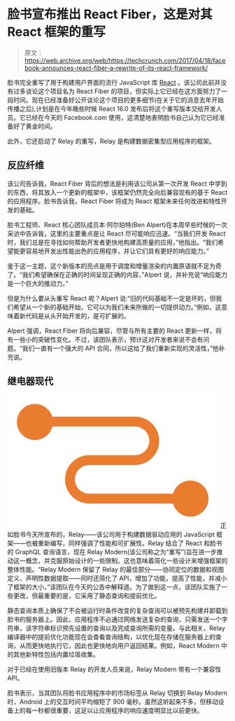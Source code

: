 # 脸书宣布推出 React Fiber，这是对其 React 框架的重写

> 原文：<https://web.archive.org/web/https://techcrunch.com/2017/04/18/facebook-announces-react-fiber-a-rewrite-of-its-react-framework/>

脸书完全重写了用于构建用户界面的流行 JavaScript 库 [React](https://web.archive.org/web/20230405021555/https://facebook.github.io/react/) 。该公司此前并没有过多谈论这个项目名为 React Fiber 的项目，但实际上它已经在这方面努力了一段时间。现在已经准备好公开谈论这个项目的更多细节(在关于它的消息去年开始传播之后),计划是在今年晚些时候 React 16.0 发布后将这个重写版本交给开发人员。它已经在今天的 Facebook.com 使用，这清楚地表明脸书自己认为它已经准备好了黄金时间。

此外，它还启动了 Relay 的重写，Relay 是构建数据密集型应用程序的框架。

## 反应纤维

该公司告诉我，React Fiber 背后的想法是利用该公司从第一次开发 React 中学到的东西，将其放入一个更新的框架中，该框架仍然完全向后兼容现有的基于 React 的应用程序。脸书告诉我，React Fiber 将成为 React 框架未来任何改进和特性开发的基础。

脸书工程师、React 核心团队成员本·阿尔珀特(Ben Alpert)在本周早些时候的一次采访中告诉我，这里的主要重点是让 React 尽可能响应迅速。“当我们开发 React 时，我们总是在寻找如何帮助开发者更快地构建高质量的应用，”他指出。“我们希望能更容易地开发出性能出色的应用程序，并让它们具有更好的响应能力。”

鉴于这一主题，这个新版本的亮点是用于调度和增量渲染的内置原语就不足为奇了。“我们希望确保在正确的时间呈现正确的内容，”Alpert 说，并补充说“响应能力是一个巨大的推动力。”

但是为什么要从头重写 React 呢？Alpert 说:“旧的代码基础不一定是坏的，但我们希望从一个新的基础开始，它可以为我们未来所做的一切提供动力。”例如，这意味着新代码是从头开始开发的，是可扩展的。

Alpert 强调，React Fiber 将向后兼容，尽管与所有主要的 React 更新一样，将有一些小的突破性变化。不过，该团队表示，预计这对开发者来说不会有问题。“我们一直有一个强大的 API 合同，所以这给了我们重新实现的灵活性，”他补充说。

## 继电器现代

[![](img/aa4da0de34f07a50287df0c10efe413c.png)](https://web.archive.org/web/20230405021555/https://techcrunch.com/wp-content/uploads/2017/04/relay_modern.png) 正如脸书今天所宣布的，Relay——该公司用于构建数据驱动应用的 JavaScript 框架——也被重新编写，同样强调了性能和可扩展性。Relay 结合了 React 和脸书的 GraphQL 查询语言，现在 Relay Modern(该公司称之为“重写”)旨在进一步推动这一概念，并克服原始设计的一些限制。这也意味着简化一些设计来增强框架的整体性能。“Relay Modern 保留了 Relay 的最佳部分——协同定位的数据和视图定义、声明性数据提取——同时还简化了 API，增加了功能，提高了性能，并减小了框架的大小，”该团队在今天的公告中解释道。为了做到这一点，该团队实施了一些更改，但最重要的是，它采用了静态查询和提前优化。

静态查询本质上确保了不会被运行时条件改变的复杂查询可以被预先构建并卸载到脸书的服务器上。因此，应用程序不必通过网络发送复杂的查询，只需发送一个字符串，该字符串标识预先设置的查询以及完成查询所需的变量。与此相关，Relay 编译器中的提前优化功能现在会查看查询结构，以优化现在存储在服务器上的查询，从而更快地执行它，因此也更快地向用户返回结果。例如，React Modern 中的其他新特性包括内置垃圾收集。

对于已经在使用旧版本 Relay 的开发人员来说，Relay Modern 带有一个兼容性 API。

脸书表示，当其团队将脸书应用程序中的市场标签从 Relay 切换到 Relay Modern 时，Android 上的交互时间平均缩短了 900 毫秒。虽然这听起来不多，但移动设备上的每一秒都很重要，这足以让应用程序的响应速度明显比以前更快。